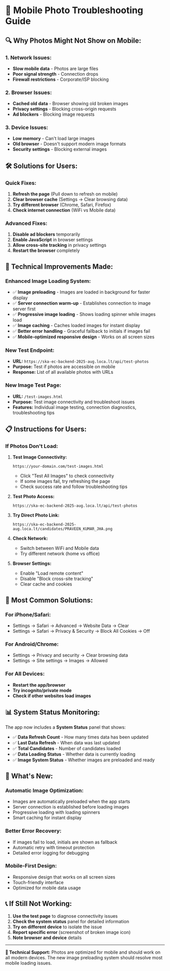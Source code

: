 # 📱 Mobile Photo Troubleshooting Guide

## 🔍 **Why Photos Might Not Show on Mobile:**

### 1. **Network Issues:**
- **Slow mobile data** - Photos are large files
- **Poor signal strength** - Connection drops
- **Firewall restrictions** - Corporate/ISP blocking

### 2. **Browser Issues:**
- **Cached old data** - Browser showing old broken images
- **Privacy settings** - Blocking cross-origin requests
- **Ad blockers** - Blocking image requests

### 3. **Device Issues:**
- **Low memory** - Can't load large images
- **Old browser** - Doesn't support modern image formats
- **Security settings** - Blocking external images

## 🛠️ **Solutions for Users:**

### **Quick Fixes:**
1. **Refresh the page** (Pull down to refresh on mobile)
2. **Clear browser cache** (Settings → Clear browsing data)
3. **Try different browser** (Chrome, Safari, Firefox)
4. **Check internet connection** (WiFi vs Mobile data)

### **Advanced Fixes:**
1. **Disable ad blockers** temporarily
2. **Enable JavaScript** in browser settings
3. **Allow cross-site tracking** in privacy settings
4. **Restart the browser** completely

## 🔧 **Technical Improvements Made:**

### **Enhanced Image Loading System:**
- ✅ **Image preloading** - Images are loaded in background for faster display
- ✅ **Server connection warm-up** - Establishes connection to image server first
- ✅ **Progressive image loading** - Shows loading spinner while images load
- ✅ **Image caching** - Caches loaded images for instant display
- ✅ **Better error handling** - Graceful fallback to initials if images fail
- ✅ **Mobile-optimized responsive design** - Works on all screen sizes

### **New Test Endpoint:**
- **URL:** `https://ska-ec-backend-2025-aug.loca.lt/api/test-photos`
- **Purpose:** Test if photos are accessible on mobile
- **Response:** List of all available photos with URLs

### **New Image Test Page:**
- **URL:** `/test-images.html`
- **Purpose:** Test image connectivity and troubleshoot issues
- **Features:** Individual image testing, connection diagnostics, troubleshooting tips

## 📋 **Instructions for Users:**

### **If Photos Don't Load:**

1. **Test Image Connectivity:**
   ```
   https://your-domain.com/test-images.html
   ```
   - Click "Test All Images" to check connectivity
   - If some images fail, try refreshing the page
   - Check success rate and follow troubleshooting tips

2. **Test Photo Access:**
   ```
   https://ska-ec-backend-2025-aug.loca.lt/api/test-photos
   ```

3. **Try Direct Photo Link:**
   ```
   https://ska-ec-backend-2025-aug.loca.lt/candidates/PRAVEEN_KUMAR_JHA.png
   ```

4. **Check Network:**
   - Switch between WiFi and Mobile data
   - Try different network (home vs office)

5. **Browser Settings:**
   - Enable "Load remote content"
   - Disable "Block cross-site tracking"
   - Clear cache and cookies

## 🎯 **Most Common Solutions:**

### **For iPhone/Safari:**
- Settings → Safari → Advanced → Website Data → Clear
- Settings → Safari → Privacy & Security → Block All Cookies → Off

### **For Android/Chrome:**
- Settings → Privacy and security → Clear browsing data
- Settings → Site settings → Images → Allowed

### **For All Devices:**
- **Restart the app/browser**
- **Try incognito/private mode**
- **Check if other websites load images**

## 📊 **System Status Monitoring:**

The app now includes a **System Status** panel that shows:
- ✅ **Data Refresh Count** - How many times data has been updated
- ✅ **Last Data Refresh** - When data was last updated
- ✅ **Total Candidates** - Number of candidates loaded
- ✅ **Data Loading Status** - Whether data is currently loading
- ✅ **Image System Status** - Whether images are preloaded and ready

## 🔧 **What's New:**

### **Automatic Image Optimization:**
- Images are automatically preloaded when the app starts
- Server connection is established before loading images
- Progressive loading with loading spinners
- Smart caching for instant display

### **Better Error Recovery:**
- If images fail to load, initials are shown as fallback
- Automatic retry with timeout protection
- Detailed error logging for debugging

### **Mobile-First Design:**
- Responsive design that works on all screen sizes
- Touch-friendly interface
- Optimized for mobile data usage

## 📞 **If Still Not Working:**

1. **Use the test page** to diagnose connectivity issues
2. **Check the system status** panel for detailed information
3. **Try on different device** to isolate the issue
4. **Report specific error** (screenshot of broken image icon)
5. **Note browser and device** details

---
**🔧 Technical Support:** Photos are optimized for mobile and should work on all modern devices. The new image preloading system should resolve most mobile loading issues.

